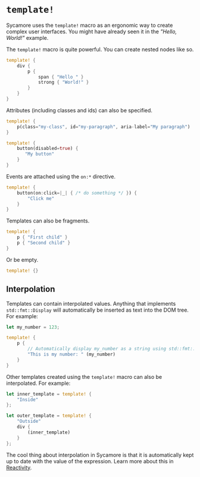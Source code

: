 # `template!`

Sycamore uses the `template!` macro as an ergonomic way to create complex user interfaces. You might have already seen it in the _"Hello, World!"_ example.

The `template!` macro is quite powerful. You can create nested nodes like so.

```rust
template! {
    div {
        p {
            span { "Hello " }
            strong { "World!" }
        }
    }
}
```

Attributes (including classes and ids) can also be specified.

```rust
template! {
    p(class="my-class", id="my-paragraph", aria-label="My paragraph")
}

template! {
    button(disabled=true) {
       "My button"
    }
}
```

Events are attached using the `on:*` directive.

```rust
template! {
    button(on:click=|_| { /* do something */ }) {
        "Click me"
    }
}
```

Templates can also be fragments.

```rust
template! {
    p { "First child" }
    p { "Second child" }
}
```

Or be empty.

```rust
template! {}
```

## Interpolation

Templates can contain interpolated values. Anything that implements `std::fmt::Display` will automatically be inserted as text into the DOM tree. For example:

```rust
let my_number = 123;

template! {
    p {
        // Automatically display my_number as a string using std::fmt::Display
        "This is my number: " (my_number)
    }
}
```

Other templates created using the `template!` macro can also be interpolated. For example:

```rust
let inner_template = template! {
    "Inside"
};

let outer_template = template! {
    "Outside"
    div {
        (inner_template)
    }
};
```

The cool thing about interpolation in Sycamore is that it is automatically kept up to date with the value of the expression. Learn more about this in [Reactivity](./reactivity).
